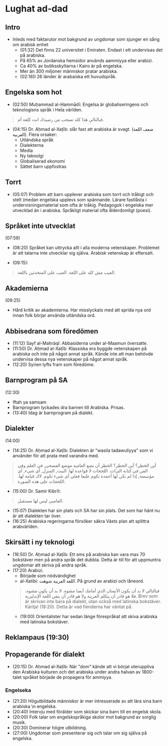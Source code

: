 # Lughat ad-dad

## Intro
- Inleds med faktarutor mot bakgrund av ungdomar som sjunger en sång om arabisk enhet
    - (01:32) Det finns 22 universitet i Emiraten. Endast i ett undervisas det på arabiska.
    - På 65% av Jordanska hemsidor används aammiyya eller arabizi.
    - Ca 40% av butiksskyltarna i Kairo är på engelska.
    - Mer än 300 miljoner människor pratar arabiska.
    - (02:18)I 26 länder är arabaiska ett huvudspråk.

## Engelska som hot
- (02:50) Muḥammad al-Ḥammādī: Engelsa är globaliseringens och teknologisns språk i Hela världen. 
> فبالتالي هذا كله تسحب من رصيدك انت كلغة أم.
- (04:15) Dr. Aḥmad al-Xaṭīb: slår fast att arabiska är svagt. (ضعف اللعة العربية). Flera orsaker:
    - Utländska språk
    - Dialekterna
    - Media
    - Ny teknolgi
    - Globaliserad ekonomi
    - Sättet barn uppfostras
## Torrt
- (05:07) Problem att barn upplever arabiska som torrt och tråkigt och stelt (medan engelska upplevs som spännande. Lärare fastlåsta i undervisningsmaterial som ofta är tråkig. Pedagogok i engelska mer utvecklad än i arabiska. Språkligt material ofta ålderdomligt (poesi).

## Språket inte utvecklat
(07:59) 

- (08:20) Språket kan uttrycka allt i alla moderna vetenskaper. Problemet är att talarna inte utvecklar sig själva. Arabisk vetenskap är eftersatt.

- (09:15):
>العيب مش كله على اللغة. العيب على المتحدثين باللغة.

## Akademierna 
(09:25)
- Hård kritik av akademierna. Har misslyckats med att sprida nya ord innan folk börjar använda utländska ord.

## Abbisedrana som föredömen
- (11:12) Sayf al-Maḥrāqī: Abbasiderna under al-Maamun översatte.
- (11:50) Dr. Aḥmad al-Xaṭīb: Klassiska era byggde vetenskapen på arabiska och inte på något annat språk. Kände inte att man behövde undervisa dessa nya vetenskaper på något annat språk.
- (12:20) Syrien lyfts fram som föredöme.

## Barnprogram på SA
(12:30) 
- Iftah ya samsam
- Barnprogram lyckades dra barnen till Arabiska. Prisas. 
- (13:40) Idag är barnprogram på dialekt.

## Dialekter
(14:00)
- (14:25) Dr. Aḥmad al-Xaṭīb: Dialekten är "wasila tadawuliyya" som vi använder för att prata med varandra med. 
> أين الخطر؟ أين الخطر؟ الخطر أن نضع العامية موضع الفصحى, في العلم وفي الفن في كتابة التراث. اللحجات لا قواعدة لها. البيت, المنزل, أي شيء, أي مؤسسة, إذا لم تكن لها أعمدة تكوم عليعا فعلى أي شيء تكوم. لاك قيامة لها. اللحجات على هذه الصورة.
- (15:00) Dr. Samir Kibrīt: 
> العاميى ليس لها مستقبل.
- (15:07) Dialekten har sin plats och SA har sin plats. Det som har hänt nu är att dialekten tar över.
- (16:25) Arabiska regeringarna försöker säkra Västs plan att splittra arabvärlden.

## Skirsätt i ny teknologi
- (16:50) Dr. Aḥmad al-Xaṭīb: Ett sms på arabiska kan vara max 70 bokstäver men på andra språk det dubbla. Detta är till för att uppmuntra ungdomar att skriva på andra språk.
- (17:20) Arabizi. 
    - Började som nödvändighet
    - al-Xatibi: اللغة العربية شوهت. På grund av arabizi och låneord. 
    > فبالتالي لا بد أن يكون الأنسان الذي أمامك أيضا مشوه. لا بد أن يكون مشوه. فلا هو قادر أن يتكلم العربية ولا هو قادر أن يتقن اللغة الإندليزية.
    Brev som är skrivan inte bara på dialekt, utan också med latinska bokstäver. Kāriṯa! (18:20). Detta är vad fienderna har väntat på.
    - (19:00) Orientalister har sedan länge förespråkat att skiva arabiska med latinska bokstäver.

## Reklampaus (19:30)

## Propagerande för dialekt
- (20:15)  Dr. Aḥmad al-Xaṭīb: När "dom" kände att vi börjat uteruppliva den Arabiska kulturen och det arabiska under andra halvan av 1800-talet språket började de propagera för ammiyya. 

### Engelseka
- (21:20) Högutbildade människor är mer intresserade av att lära sina barn arabiska \n engelska.
- (20:40) Intervju med förälder som skickar sina barn till en engelsk skola.
- (20:00) Folk talar om engelskspråkiga skolor mot bakgrund av sorglig musik.
- (20:30) Dominerar högre utbildning.
- (27:00) Ungdomar som presenterar sig och talar om sig själva på engelska.
